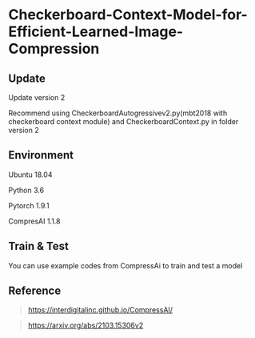 # Checkerboard-Context-Model-for-Efficient-Learned-Image-Compression

## Update
  Update version 2
  
  Recommend using CheckerboardAutogressivev2.py(mbt2018 with checkerboard context module) and CheckerboardContext.py in folder version 2
  
## Environment
  Ubuntu 18.04

  Python 3.6

  Pytorch 1.9.1

  CompresAI 1.1.8

## Train & Test
  You can use example codes from CompressAi to train and test a model

## Reference
  > https://interdigitalinc.github.io/CompressAI/

  > https://arxiv.org/abs/2103.15306v2


